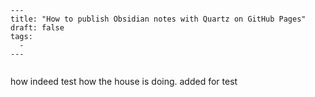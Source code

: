 ```
---
title: "How to publish Obsidian notes with Quartz on GitHub Pages"
draft: false
tags:
  - 
---
 
```

how indeed test how the house is doing.
added for test

